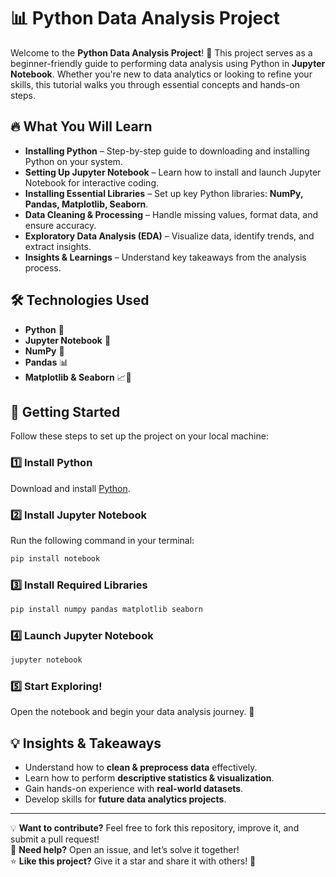 
# 📊 Python Data Analysis Project

Welcome to the **Python Data Analysis Project**! 🚀 This project serves as a beginner-friendly guide to performing data analysis using Python in **Jupyter Notebook**. Whether you're new to data analytics or looking to refine your skills, this tutorial walks you through essential concepts and hands-on steps.  

## 🔥 What You Will Learn

- **Installing Python** – Step-by-step guide to downloading and installing Python on your system.  
- **Setting Up Jupyter Notebook** – Learn how to install and launch Jupyter Notebook for interactive coding.  
- **Installing Essential Libraries** – Set up key Python libraries: **NumPy, Pandas, Matplotlib, Seaborn**.  
- **Data Cleaning & Processing** – Handle missing values, format data, and ensure accuracy.  
- **Exploratory Data Analysis (EDA)** – Visualize data, identify trends, and extract insights.  
- **Insights & Learnings** – Understand key takeaways from the analysis process.  

## 🛠 Technologies Used

- **Python** 🐍
- **Jupyter Notebook** 📒
- **NumPy** 🔢
- **Pandas** 📊
- **Matplotlib & Seaborn** 📈🎨

## 📌 Getting Started

Follow these steps to set up the project on your local machine:

### 1️⃣ Install Python
Download and install [Python](https://www.python.org/downloads/).  

### 2️⃣ Install Jupyter Notebook
Run the following command in your terminal:
```sh
pip install notebook
```

### 3️⃣ Install Required Libraries
```sh
pip install numpy pandas matplotlib seaborn
```

### 4️⃣ Launch Jupyter Notebook
```sh
jupyter notebook
```

### 5️⃣ Start Exploring!
Open the notebook and begin your data analysis journey. 🚀


## 💡 Insights & Takeaways
- Understand how to **clean & preprocess data** effectively.
- Learn how to perform **descriptive statistics & visualization**.
- Gain hands-on experience with **real-world datasets**.
- Develop skills for **future data analytics projects**.

---
💡 **Want to contribute?** Feel free to fork this repository, improve it, and submit a pull request!  
📩 **Need help?** Open an issue, and let’s solve it together!  
⭐ **Like this project?** Give it a star and share it with others! 🌟




